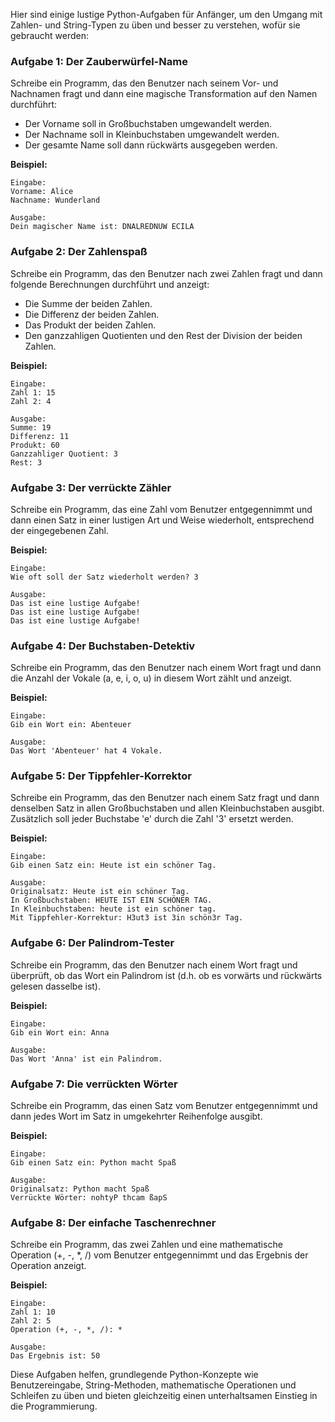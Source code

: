 Hier sind einige lustige Python-Aufgaben für Anfänger, um den Umgang mit Zahlen- und String-Typen zu üben und besser zu verstehen, wofür sie gebraucht werden:

### Aufgabe 1: Der Zauberwürfel-Name
Schreibe ein Programm, das den Benutzer nach seinem Vor- und Nachnamen fragt und dann eine magische Transformation auf den Namen durchführt:
- Der Vorname soll in Großbuchstaben umgewandelt werden.
- Der Nachname soll in Kleinbuchstaben umgewandelt werden.
- Der gesamte Name soll dann rückwärts ausgegeben werden.

**Beispiel:**
```
Eingabe:
Vorname: Alice
Nachname: Wunderland

Ausgabe:
Dein magischer Name ist: DNALREDNUW ECILA
```

### Aufgabe 2: Der Zahlenspaß
Schreibe ein Programm, das den Benutzer nach zwei Zahlen fragt und dann folgende Berechnungen durchführt und anzeigt:
- Die Summe der beiden Zahlen.
- Die Differenz der beiden Zahlen.
- Das Produkt der beiden Zahlen.
- Den ganzzahligen Quotienten und den Rest der Division der beiden Zahlen.

**Beispiel:**
```
Eingabe:
Zahl 1: 15
Zahl 2: 4

Ausgabe:
Summe: 19
Differenz: 11
Produkt: 60
Ganzzahliger Quotient: 3
Rest: 3
```

### Aufgabe 3: Der verrückte Zähler
Schreibe ein Programm, das eine Zahl vom Benutzer entgegennimmt und dann einen Satz in einer lustigen Art und Weise wiederholt, entsprechend der eingegebenen Zahl.

**Beispiel:**
```
Eingabe:
Wie oft soll der Satz wiederholt werden? 3

Ausgabe:
Das ist eine lustige Aufgabe!
Das ist eine lustige Aufgabe!
Das ist eine lustige Aufgabe!
```

### Aufgabe 4: Der Buchstaben-Detektiv
Schreibe ein Programm, das den Benutzer nach einem Wort fragt und dann die Anzahl der Vokale (a, e, i, o, u) in diesem Wort zählt und anzeigt.

**Beispiel:**
```
Eingabe:
Gib ein Wort ein: Abenteuer

Ausgabe:
Das Wort 'Abenteuer' hat 4 Vokale.
```

### Aufgabe 5: Der Tippfehler-Korrektor
Schreibe ein Programm, das den Benutzer nach einem Satz fragt und dann denselben Satz in allen Großbuchstaben und allen Kleinbuchstaben ausgibt. Zusätzlich soll jeder Buchstabe 'e' durch die Zahl '3' ersetzt werden.

**Beispiel:**
```
Eingabe:
Gib einen Satz ein: Heute ist ein schöner Tag.

Ausgabe:
Originalsatz: Heute ist ein schöner Tag.
In Großbuchstaben: HEUTE IST EIN SCHÖNER TAG.
In Kleinbuchstaben: heute ist ein schöner tag.
Mit Tippfehler-Korrektur: H3ut3 ist 3in schön3r Tag.
```

### Aufgabe 6: Der Palindrom-Tester
Schreibe ein Programm, das den Benutzer nach einem Wort fragt und überprüft, ob das Wort ein Palindrom ist (d.h. ob es vorwärts und rückwärts gelesen dasselbe ist).

**Beispiel:**
```
Eingabe:
Gib ein Wort ein: Anna

Ausgabe:
Das Wort 'Anna' ist ein Palindrom.
```

### Aufgabe 7: Die verrückten Wörter
Schreibe ein Programm, das einen Satz vom Benutzer entgegennimmt und dann jedes Wort im Satz in umgekehrter Reihenfolge ausgibt.

**Beispiel:**
```
Eingabe:
Gib einen Satz ein: Python macht Spaß

Ausgabe:
Originalsatz: Python macht Spaß
Verrückte Wörter: nohtyP thcam ßapS
```

### Aufgabe 8: Der einfache Taschenrechner
Schreibe ein Programm, das zwei Zahlen und eine mathematische Operation (+, -, *, /) vom Benutzer entgegennimmt und das Ergebnis der Operation anzeigt.

**Beispiel:**
```
Eingabe:
Zahl 1: 10
Zahl 2: 5
Operation (+, -, *, /): *

Ausgabe:
Das Ergebnis ist: 50
```

Diese Aufgaben helfen, grundlegende Python-Konzepte wie Benutzereingabe, String-Methoden, mathematische Operationen und Schleifen zu üben und bieten gleichzeitig einen unterhaltsamen Einstieg in die Programmierung.
